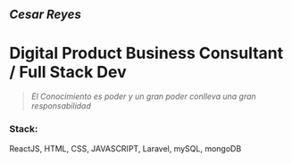 
## *Cesar Reyes*
# Digital Product Business Consultant / Full Stack Dev
> _El Conocimiento es poder y un gran poder conlleva una gran responsabilidad_
### Stack: 


ReactJS, HTML, CSS, JAVASCRIPT, Laravel, mySQL, mongoDB
<!--
**cesararc/cesararc** is a ✨ _special_ ✨ repository because its `README.md` (this file) appears on your GitHub profile.

Here are some ideas to get you started:

- 🔭 I’m currently working on ...
- 🌱 I’m currently learning ...
- 👯 I’m looking to collaborate on ...
- 🤔 I’m looking for help with ...
- 💬 Ask me about ...
- 📫 How to reach me: ...
- 😄 Pronouns: ...
- ⚡ Fun fact: ...
-->
